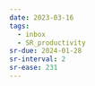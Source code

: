 ```yaml
---
date: 2023-03-16
tags:
  - inbox
  - SR_productivity
sr-due: 2024-01-28
sr-interval: 2
sr-ease: 231
---
```


